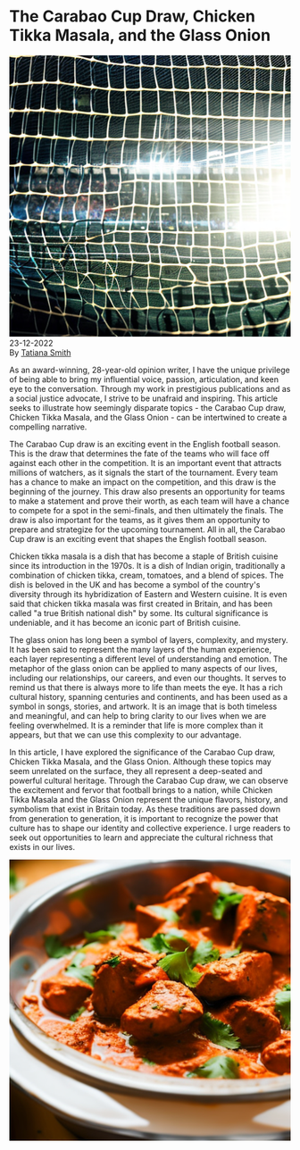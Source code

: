 # The Carabao Cup Draw, Chicken Tikka Masala, and the Glass Onion

![](../images/21.png)
\
23-12-2022\
By [Tatiana Smith](../authors/3.md)


As an award-winning, 28-year-old opinion writer, I have the unique privilege of being able to bring my influential voice, passion, articulation, and keen eye to the conversation. Through my work in prestigious publications and as a social justice advocate, I strive to be unafraid and inspiring. This article seeks to illustrate how seemingly disparate topics - the Carabao Cup draw, Chicken Tikka Masala, and the Glass Onion - can be intertwined to create a compelling narrative.


The Carabao Cup draw is an exciting event in the English football season. This is the draw that determines the fate of the teams who will face off against each other in the competition. It is an important event that attracts millions of watchers, as it signals the start of the tournament. Every team has a chance to make an impact on the competition, and this draw is the beginning of the journey. This draw also presents an opportunity for teams to make a statement and prove their worth, as each team will have a chance to compete for a spot in the semi-finals, and then ultimately the finals. The draw is also important for the teams, as it gives them an opportunity to prepare and strategize for the upcoming tournament. All in all, the Carabao Cup draw is an exciting event that shapes the English football season.


Chicken tikka masala is a dish that has become a staple of British cuisine since its introduction in the 1970s. It is a dish of Indian origin, traditionally a combination of chicken tikka, cream, tomatoes, and a blend of spices. The dish is beloved in the UK and has become a symbol of the country's diversity through its hybridization of Eastern and Western cuisine. It is even said that chicken tikka masala was first created in Britain, and has been called "a true British national dish" by some. Its cultural significance is undeniable, and it has become an iconic part of British cuisine.


The glass onion has long been a symbol of layers, complexity, and mystery. It has been said to represent the many layers of the human experience, each layer representing a different level of understanding and emotion. The metaphor of the glass onion can be applied to many aspects of our lives, including our relationships, our careers, and even our thoughts. It serves to remind us that there is always more to life than meets the eye. It has a rich cultural history, spanning centuries and continents, and has been used as a symbol in songs, stories, and artwork. It is an image that is both timeless and meaningful, and can help to bring clarity to our lives when we are feeling overwhelmed. It is a reminder that life is more complex than it appears, but that we can use this complexity to our advantage.


In this article, I have explored the significance of the Carabao Cup draw, Chicken Tikka Masala, and the Glass Onion. Although these topics may seem unrelated on the surface, they all represent a deep-seated and powerful cultural heritage. Through the Carabao Cup draw, we can observe the excitement and fervor that football brings to a nation, while Chicken Tikka Masala and the Glass Onion represent the unique flavors, history, and symbolism that exist in Britain today. As these traditions are passed down from generation to generation, it is important to recognize the power that culture has to shape our identity and collective experience. I urge readers to seek out opportunities to learn and appreciate the cultural richness that exists in our lives.


![Bowl of Chicken Tikka Masala, spices, herbs, wooden spoon, shallow depth of field, warm lighting.](../images/22.png)



